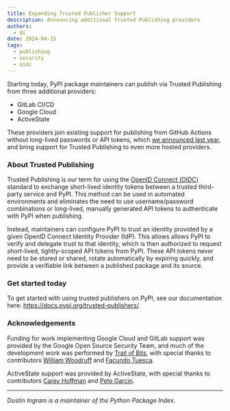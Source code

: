 ```yaml
---
title: Expanding Trusted Publisher Support
description: Announcing additional Trusted Publishing providers
authors:
  - di
date: 2024-04-15
tags:
  - publishing
  - security
  - oidc
---
```


Starting today, PyPI package maintainers can publish via Trusted Publishing
from three additional providers:

 * GitLab CI/CD
 * Google Cloud
 * ActiveState

These providers join existing support for publishing from GitHub Actions without
long-lived passwords or API tokens, which [we announced last year], and bring
support for Trusted Publishing to even more hosted providers.

<!-- more -->

### About Trusted Publishing

Trusted Publishing is our term for using the [OpenID Connect (OIDC)] standard
to exchange short-lived identity tokens between a trusted third-party service
and PyPI. This method can be used in automated environments and eliminates the
need to use username/password combinations or long-lived, manually generated
API tokens to authenticate with PyPI when publishing.

Instead, maintainers can configure PyPI to trust an identity provided by a
given OpenID Connect Identity Provider (IdP). This allows allows PyPI to verify
and delegate trust to that identity, which is then authorized to request
short-lived, tightly-scoped API tokens from PyPI. These API tokens never need
to be stored or shared, rotate automatically by expiring quickly, and provide a
verifiable link between a published package and its source.

### Get started today

To get started with using trusted publishers on PyPI, see our documentation
here: <https://docs.pypi.org/trusted-publishers/>.

### Acknowledgements

Funding for work implementing Google Cloud and GitLab support was provided by
the Google Open Source Security Team, and much of the development work was
performed by [Trail of Bits], with special thanks to contributors [William
Woodruff] and [Facundo Tuesca].

ActiveState support was provided by ActiveState, with special thanks to
contributors [Carey Hoffman] and [Pete Garcin].

---

_Dustin Ingram is a maintainer of the Python Package Index._

[we announced last year]: 2023-04-20-introducing-trusted-publishers.md
[William Woodruff]: https://github.com/woodruffw
[Facundo Tuesca]: https://github.com/facutuesca
[Carey Hoffman]: https://github.com/th3coop
[Pete Garcin]: https://github.com/rawktron
[OpenID Connect (OIDC)]: https://openid.net/connect/
[Trail of Bits]: https://www.trailofbits.com/
